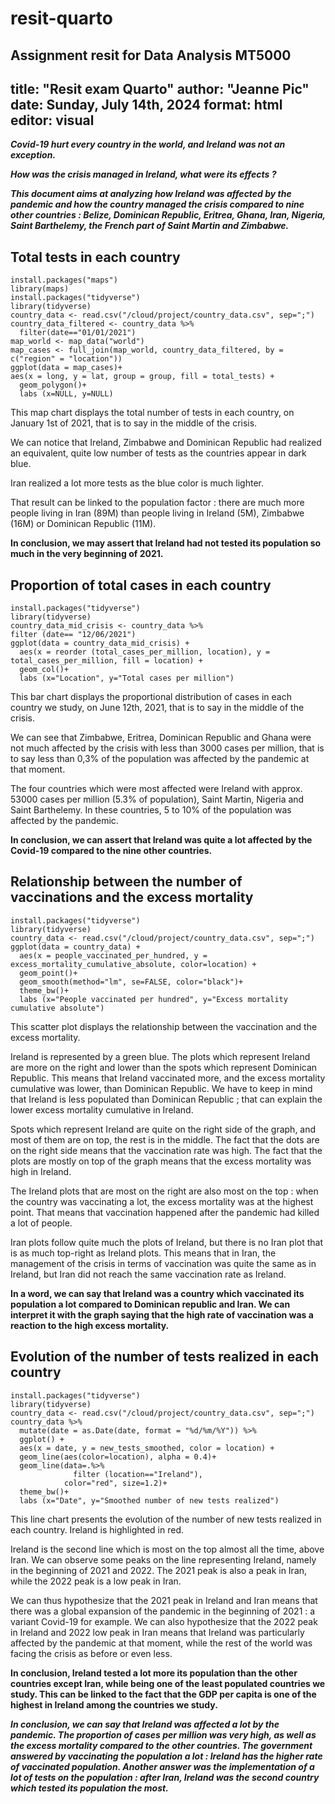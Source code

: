 # resit-quarto
Assignment resit for Data Analysis MT5000
---
title: "Resit exam Quarto"
author: "Jeanne Pic"
date: Sunday, July 14th, 2024
format: html
editor: visual
---

***Covid-19 hurt every country in the world, and Ireland was not an exception.***

***How was the crisis managed in Ireland, what were its effects ?***

***This document aims at analyzing how Ireland was affected by the pandemic and how the country managed the crisis compared to nine other countries : Belize, Dominican Republic, Eritrea, Ghana, Iran, Nigeria, Saint Barthelemy, the French part of Saint Martin and Zimbabwe.***

## Total tests in each country

```{r}
install.packages("maps")
library(maps)
install.packages("tidyverse")
library(tidyverse)
country_data <- read.csv("/cloud/project/country_data.csv", sep=";")
country_data_filtered <- country_data %>%
  filter(date=="01/01/2021")
map_world <- map_data("world") 
map_cases <- full_join(map_world, country_data_filtered, by = c("region" = "location"))
ggplot(data = map_cases)+
aes(x = long, y = lat, group = group, fill = total_tests) +
  geom_polygon()+
  labs (x=NULL, y=NULL)
```

This map chart displays the total number of tests in each country, on January 1st of 2021, that is to say in the middle of the crisis.

We can notice that Ireland, Zimbabwe and Dominican Republic had realized an equivalent, quite low number of tests as the countries appear in dark blue.

Iran realized a lot more tests as the blue color is much lighter.

That result can be linked to the population factor : there are much more people living in Iran (89M) than people living in Ireland (5M), Zimbabwe (16M) or Dominican Republic (11M).

**In conclusion, we may assert that Ireland had not tested its population so much in the very beginning of 2021.**

## Proportion of total cases in each country

```{r message=FALSE, warning=FALSE, paged.print=FALSE}
install.packages("tidyverse")
library(tidyverse)
country_data_mid_crisis <- country_data %>%
filter (date== "12/06/2021")
ggplot(data = country_data_mid_crisis) +
  aes(x = reorder (total_cases_per_million, location), y = total_cases_per_million, fill = location) +
  geom_col()+
  labs (x="Location", y="Total cases per million")
```

This bar chart displays the proportional distribution of cases in each country we study, on June 12th, 2021, that is to say in the middle of the crisis.

We can see that Zimbabwe, Eritrea, Dominican Republic and Ghana were not much affected by the crisis with less than 3000 cases per million, that is to say less than 0,3% of the population was affected by the pandemic at that moment.

The four countries which were most affected were Ireland with approx. 53000 cases per million (5.3% of population), Saint Martin, Nigeria and Saint Barthelemy. In these countries, 5 to 10% of the population was affected by the pandemic.

**In conclusion, we can assert that Ireland was quite a lot affected by the Covid-19 compared to the nine other countries.**

## Relationship between the number of vaccinations and the excess mortality

```{r warning=FALSE}
install.packages("tidyverse")
library(tidyverse)
country_data <- read.csv("/cloud/project/country_data.csv", sep=";")
ggplot(data = country_data) +
  aes(x = people_vaccinated_per_hundred, y = excess_mortality_cumulative_absolute, color=location) +
  geom_point()+
  geom_smooth(method="lm", se=FALSE, color="black")+
  theme_bw()+
  labs (x="People vaccinated per hundred", y="Excess mortality cumulative absolute")
```

This scatter plot displays the relationship between the vaccination and the excess mortality.

Ireland is represented by a green blue. The plots which represent Ireland are more on the right and lower than the spots which represent Dominican Republic. This means that Ireland vaccinated more, and the excess mortality cumulative was lower, than Dominican Republic. We have to keep in mind that Ireland is less populated than Dominican Republic ; that can explain the lower excess mortality cumulative in Ireland.

Spots which represent Ireland are quite on the right side of the graph, and most of them are on top, the rest is in the middle. The fact that the dots are on the right side means that the vaccination rate was high. The fact that the plots are mostly on top of the graph means that the excess mortality was high in Ireland.

The Ireland plots that are most on the right are also most on the top : when the country was vaccinating a lot, the excess mortality was at the highest point. That means that vaccination happened after the pandemic had killed a lot of people.

Iran plots follow quite much the plots of Ireland, but there is no Iran plot that is as much top-right as Ireland plots. This means that in Iran, the management of the crisis in terms of vaccination was quite the same as in Ireland, but Iran did not reach the same vaccination rate as Ireland.

**In a word, we can say that Ireland was a country which vaccinated its population a lot compared to Dominican republic and Iran. We can interpret it with the graph saying that the high rate of vaccination was a reaction to the high excess mortality.**

## Evolution of the number of tests realized in each country

```{r warning=FALSE}
install.packages("tidyverse")
library(tidyverse)
country_data <- read.csv("/cloud/project/country_data.csv", sep=";")
country_data %>%
  mutate(date = as.Date(date, format = "%d/%m/%Y")) %>%
  ggplot() +
  aes(x = date, y = new_tests_smoothed, color = location) +
  geom_line(aes(color=location), alpha = 0.4)+
  geom_line(data=.%>% 
              filter (location=="Ireland"),
            color="red", size=1.2)+
  theme_bw()+
  labs (x="Date", y="Smoothed number of new tests realized")

```

This line chart presents the evolution of the number of new tests realized in each country. Ireland is highlighted in red.

Ireland is the second line which is most on the top almost all the time, above Iran. We can observe some peaks on the line representing Ireland, namely in the beginning of 2021 and 2022. The 2021 peak is also a peak in Iran, while the 2022 peak is a low peak in Iran.

We can thus hypothesize that the 2021 peak in Ireland and Iran means that there was a global expansion of the pandemic in the beginning of 2021 : a variant Covid-19 for example. We can also hypothesize that the 2022 peak in Ireland and 2022 low peak in Iran means that Ireland was particularly affected by the pandemic at that moment, while the rest of the world was facing the crisis as before or even less.

**In conclusion, Ireland tested a lot more its population than the other countries except Iran, while being one of the least populated countries we study. This can be linked to the fact that the GDP per capita is one of the highest in Ireland among the countries we study.**

***In conclusion, we can say that Ireland was affected a lot by the pandemic. The proportion of cases per million was very high, as well as the excess mortality compared to the other countries. The government answered by vaccinating the population a lot : Ireland has the higher rate of vaccinated population. Another answer was the implementation of a lot of tests on the population : after Iran, Ireland was the second country which tested its population the most.***
